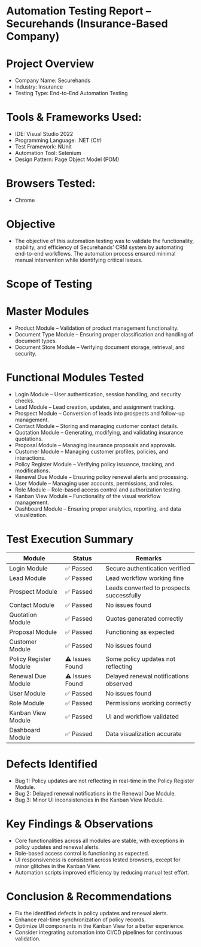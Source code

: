 # Automation Testing Report – Securehands (Insurance-Based Company)

# Project Overview
* Company Name: Securehands
* Industry: Insurance
* Testing Type: End-to-End Automation Testing
  
# Tools & Frameworks Used:
* IDE: Visual Studio 2022
* Programming Language: .NET (C#)
* Test Framework: NUnit
* Automation Tool: Selenium
* Design Pattern: Page Object Model (POM)

# Browsers Tested:
* Chrome
  
# Objective
* The objective of this automation testing was to validate the functionality, stability, and efficiency of Securehands’ CRM system by automating end-to-end workflows. The automation process ensured minimal manual intervention while identifying critical issues.

# Scope of Testing
# Master Modules
* Product Module – Validation of product management functionality.
* Document Type Module – Ensuring proper classification and handling of document types.
* Document Store Module – Verifying document storage, retrieval, and security.
  
# Functional Modules Tested
* Login Module – User authentication, session handling, and security checks.
* Lead Module – Lead creation, updates, and assignment tracking.
* Prospect Module – Conversion of leads into prospects and follow-up management.
* Contact Module – Storing and managing customer contact details.
* Quotation Module – Generating, modifying, and validating insurance quotations.
* Proposal Module – Managing insurance proposals and approvals.
* Customer Module – Managing customer profiles, policies, and interactions.
* Policy Register Module – Verifying policy issuance, tracking, and modifications.
* Renewal Due Module – Ensuring policy renewal alerts and processing.
* User Module – Managing user accounts, permissions, and roles.
* Role Module – Role-based access control and authorization testing.
* Kanban View Module – Functionality of the visual workflow management.
* Dashboard Module – Ensuring proper analytics, reporting, and data visualization.
  
# Test Execution Summary
|Module	|Status	|Remarks |
|-------|-------|--------|
|Login Module	|✅ Passed	|Secure authentication verified|
|Lead Module	|✅ Passed	|Lead workflow working fine|
|Prospect Module	|✅ Passed	|Leads converted to prospects successfully|
|Contact Module	|✅ Passed	|No issues found|
|Quotation Module	|✅ Passed	|Quotes generated correctly|
|Proposal Module	|✅ Passed	|Functioning as expected|
|Customer Module	|✅ Passed	|No issues found|
|Policy Register Module	|⚠️ Issues Found	|Some policy updates not reflecting|
|Renewal Due Module	|⚠️ Issues Found	|Delayed renewal notifications observed|
|User Module	|✅ Passed	|No issues found|
|Role Module	|✅ Passed	|Permissions working correctly|
|Kanban View Module	|✅ Passed	|UI and workflow validated|
|Dashboard Module	|✅ Passed	|Data visualization accurate|

# Defects Identified
* Bug 1: Policy updates are not reflecting in real-time in the Policy Register Module.
* Bug 2: Delayed renewal notifications in the Renewal Due Module.
* Bug 3: Minor UI inconsistencies in the Kanban View Module.

# Key Findings & Observations
* Core functionalities across all modules are stable, with exceptions in policy updates and renewal alerts.
* Role-based access control is functioning as expected.
* UI responsiveness is consistent across tested browsers, except for minor glitches in the Kanban View.
* Automation scripts improved efficiency by reducing manual test effort.
  
# Conclusion & Recommendations
* Fix the identified defects in policy updates and renewal alerts.
* Enhance real-time synchronization of policy records.
* Optimize UI components in the Kanban View for a better experience.
* Consider integrating automation into CI/CD pipelines for continuous validation.
